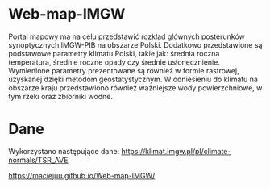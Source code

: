 # Web-map-IMGW
Portal mapowy ma na celu przedstawić rozkład głównych posterunków synoptycznych IMGW-PIB na obszarze Polski. Dodatkowo przedstawione są podstawowe parametry klimatu Polski, takie jak: średnia roczna temperatura, średnie roczne opady czy średnie usłonecznienie. Wymienione parametry prezentowane są również w formie rastrowej, uzyskanej dzięki metodom geostatystycznym. W odniesieniu do klimatu na obszarze kraju przedstawiono również ważniejsze wody powierzchniowe, w tym rzeki oraz zbiorniki wodne.
# Dane
Wykorzystano następujące dane:
https://klimat.imgw.pl/pl/climate-normals/TSR_AVE

https://maciejuu.github.io/Web-map-IMGW/
